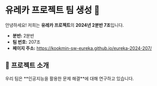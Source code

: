 <!DOCTYPE html>
<html lang="en">
<head>
    <meta charset="UTF-8">
    <meta name="viewport" content="width=device-width, initial-scale=1.0">
    <title>유레카 프로젝트</title>
</head>
<body>
    <h1>유레카 프로젝트 팀 생성 🎉</h1>
    <p>안녕하세요! 저희는 <strong>유레카 프로젝트</strong>의 <strong>2024년 2분반 7조</strong>입니다.</p>
    <ul>
        <li><strong>분반:</strong> 2분반</li>
        <li><strong>팀 번호:</strong> 207조</li>
        <li><strong>페이지 주소:</strong> <a href="https://kookmin-sw-eureka.github.io/eureka-2024-207/">https://kookmin-sw-eureka.github.io/eureka-2024-207/</a></li>
    </ul>
    <h2>📖 프로젝트 소개</h2>
    <p>우리 팀은 **인공지능을 활용한 문제 해결**에 대해 연구하고 있습니다.</p>
</body>
</html>

